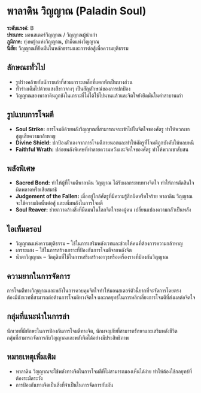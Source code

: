 # พาลาดิน วิญญาณ (Paladin Soul)

**ระดับแรงค์:** B  
**ประเภท:** มอนสเตอร์วิญญาณ / วิญญาณผู้นำเก่า  
**ภูมิภาค:** ทุ่งหญ้าแห่งวิญญาณ, ป่ามืดแห่งวิญญาณ  
**นิสัย:** วิญญาณที่ยึดมั่นในหลักธรรมและการต่อสู้เพื่อความยุติธรรม

## ลักษณะทั่วไป
- รูปร่างคล้ายกับนักรบเก่าที่สวมเกราะเหล็กที่แตกหักเป็นบางส่วน  
- ทั่วร่างเต็มไปด้วยแสงสีขาวจางๆ เป็นสัญลักษณ์ของการปกป้อง  
- วิญญาณของพาลาดินถูกขังในเกราะที่ไม่ได้ใช้ไปนานแล้วและจิตใจยังยึดมั่นในคำสาบานเก่า

## รูปแบบการโจมตี
- **Soul Strike:** การโจมตีด้วยพลังวิญญาณที่สามารถเจาะเข้าไปในจิตใจของศัตรู ทำให้พวกเขาสูญเสียความกล้าหาญ  
- **Divine Shield:** ปกป้องตัวเองจากการโจมตีภายนอกและทำให้ศัตรูที่โจมตีถูกบังคับให้หลบหนี  
- **Faithful Wrath:** ปล่อยพลังพิเศษที่ทำลายความหวังและจิตใจของศัตรู ทำให้พวกเขาสับสน

## พลังพิเศษ
- **Sacred Bond:** ทำให้ผู้ที่โจมตีพาลาดิน วิญญาณ ได้รับผลกระทบทางจิตใจ ทำให้การตัดสินใจผิดพลาดหรือเสียสมาธิ  
- **Judgement of the Fallen:** เมื่ออยู่ใกล้ศัตรูที่มีความรู้สึกผิดหรือใจร้าย พาลาดิน วิญญาณจะใช้ความผิดนั้นต่อสู้ และเพิ่มพลังในการโจมตี  
- **Soul Reaver:** ช่วยกวาดล้างสิ่งที่มืดมนในโลกจิตใจของผู้คน เปลี่ยนแปลงความกลัวเป็นพลัง

## ไอเท็มดรอป
- วิญญาณแห่งความยุติธรรม – ใช้ในการเสริมพลังเวทและช่วยให้คนที่ต้องการความกล้าหาญ  
- เกราะแสง – ใช้ในการสร้างเกราะที่ป้องกันการโจมตีจากพลังจิต  
- น้ำตาวิญญาณ – วัตถุดิบที่ใช้ในการเสริมสร้างอาวุธหรือเครื่องรางที่ป้องกันวิญญาณ

## ความยากในการจัดการ
การโจมตีทางวิญญาณและพลังในการควบคุมจิตใจทำให้มอนสเตอร์ตัวนี้ยากที่จะจัดการโดยตรง  
ต้องมีนักเวทที่สามารถต่อต้านการโจมตีทางจิตใจ และกลยุทธ์ในการหลีกเลี่ยงการโจมตีที่ส่งผลต่อจิตใจ

## กลุ่มที่แนะนำในการล่า
นักเวทที่มีทักษะในการป้องกันการโจมตีทางจิต, นักผจญภัยที่สามารถรักษาและเสริมพลังชีวิต  
กลุ่มที่สามารถจัดการกับวิญญาณและพลังจิตได้อย่างมีประสิทธิภาพ

## หมายเหตุเพิ่มเติม
- พาลาดิน วิญญาณจะใช้พลังทางจิตในการโจมตีที่ไม่สามารถมองเห็นได้ง่าย ทำให้ต้องใช้กลยุทธ์ที่ต้องระมัดระวัง  
- การป้องกันทางจิตเป็นสิ่งที่จำเป็นในการจัดการกับมัน
